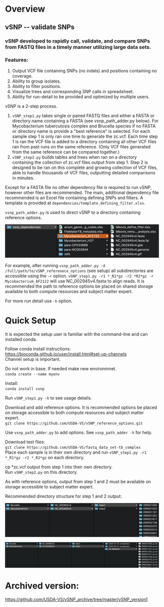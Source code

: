 # Overview

## vSNP -- validate SNPs

### vSNP developed to rapidly call, validate, and compare SNPs from FASTQ files in a timely manner utilizing large data sets.

### Features:
1. Output VCF file containing SNPs (no indels) and positions containing no coverage.
2. Ability to group isolates.
3. Ability to filter positions.
4. Visualize trees and corresponding SNP calls in spreadsheet.
5. Ability for run-detail to be provided and optimized by multiple users.

vSNP is a 2-step process.
1. `vSNP_step1.py` takes single or paired FASTQ files and either a FASTA or directory name containing a FASTA (see vsnp_path_adder.py below).  For Mycobacterium tuberculosis complex and Brucella species if no FASTA or directory name is provide a "best reference" is selected.  For each sample step 1 is only ran one time to generate the zc.vcf.  Each time step 1 is ran the VCF file is added to a directory containing all other VCF files ran from past runs on the same reference. (Only VCF files generated from the same reference can be compared together.)
2. `vSNP_step2.py` builds tables and trees when ran on a directory containing the collection of zc.vcf files output from step 1.  Step 2 is designed to be ran on this complete and growing collection of VCF files, able to handle thousands of VCF files, outputting detailed comparisons in minutes.

Except for a FASTA file no other dependency file is required to run vSNP, however other files are recommended.  The main, additional dependency file recommended is an Excel file containing defining SNPs and filters.  A template is provided at `dependencies/template_defining_filter.xlsx`.

`vsnp_path_adder.py` is used to direct vSNP to a directory containing reference options.

![](./dependencies/directory_screen_shot.png)

For example, after running `vsnp_path_adder.py -d /full/path/to/vSNP_referenece_options` (see setup) all subdirectories are accessible using the `-r` option.  `vSNP_step1.py -r1 *_R1*gz -r2 *R2*gz -r Mycobacterium_AF2122` will use NC_002945v4.fasta to align reads.  It is recommended the path to reference options be placed on shared storage available to both compute resources and subject matter expert.

For more run detail use `-h` option.

# Quick Setup

It is expected the setup user is familiar with the command-line and can installed conda.

Follow conda install instructions:<br>
https://bioconda.github.io/user/install.html#set-up-channels<br>
Channel setup is important.<br>

Do not work in base.  If needed make new environmnet.<br>
`conda create --name myenv`

Install:<br>
`conda install vsnp`

Run `vSNP_step1.py -h` to see usage details.

Download and add reference options.  It is recommended options be placed on storage accessible to both compute resources and subject matter expert.<br>
`git clone https://github.com/USDA-VS/vSNP_reference_options.git`

Use `vsnp_path_adder.py` to add options.  See `vsnp_path_adder -h` for help.

Download test files:<br>
`git clone https://github.com/USDA-VS/fastq_data_set-tb_complex`<br>
Place each sample is in their own directory and run `vSNP_step1.py -r1 *_R1*gz -r2 *_R2*gz` on each directory.

cp *zc.vcf output from step 1 into their own directory.<br>
Run `vSNP_step2.py` on this directory.

As with reference options, output from step 1 and 2 must be available on storage accessible to subject matter expert.

Recommended directory structure for step 1 and 2 output:

![](./dependencies/step1_screenshot.png)

![](./dependencies/step2_screenshot.png)

# Archived version:
https://github.com/USDA-VS/vSNP_archive/tree/master/vSNP_version1